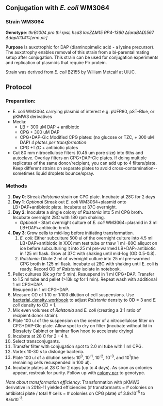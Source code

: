 ## Conjugation with *E. coli* WM3064 

### Strain WM3064

**Genotype**: *thrB1004 pro thi rpsL hsdS lacZΔM15 RP4-1360 Δ(araBAD)567 ΔdapA1341::[erm pir]*

**Purpose** Is auxotrophic for DAP (diaminopimelic acid - a lysine precursor). The auxotrophy enables removal of this strain from a bi-parental mating setup after conjugation. This strain can be used for conjugation experiments and replication of plasmids that require Pir protein.

Strain was derived from *E. coli* B2155 by William Metcalf at UIUC.

## Protocol

### Preparation:

* E. coli WM3064 carrying plasmid of interest e.g. pUFR80, pST-Blue, or pKMW3 derivatives
* Media:
    * LB + 300 uM DAP + antibiotic 
    * CPG + 300 uM DAP
    * CPG+DAP-Glc Modified CPG plates: (no glucose or TZC, + 300 uM DAP) *4 plates per transformation*
    * CPG +TZC + antibiotic plates
* Cut 80 mm nitrocellulose filters (0.45 um pore size) into 6ths and autoclave. 
Overlay filters on CPG+DAP-Glc plates. 
If doing multiple replicates of the same donor/recipient, you can add up to 4 filters/plate. 
Keep different strains on separate plates to avoid cross-contamination--sometimes liquid droplets bounce/spray. 

### Methods
1. **Day 0**: Streak *Ralstonia* strain on CPG plate. 
Incubate at 28C for 2 days
1. **Day 1**: *Optional* Streak out *E. coli* WM3064+plasmid onto LB+DAP+antibiotic plate. 
Incubate at 37C overnight.
1. **Day 2**: Inoculate a single colony of *Ralstonia* into 5 ml CPG broth.
Incubate overnight 28C with 180 rpm shaking.
    * *Optional* - Start overnight culture of *E. coli* WM3064+plasmid in 3 ml LB+DAP+antibiotic broth.
1. **Day 3**: Grow cells to mid-log before initiating transformation. 
    1. *E. coli*: Either subculture 500 ul of the overnight culture into 4.5 ml LB+DAP+antibiotic in XXX mm test tube or thaw 1 ml -80C aliquot on ice before subculturing it into 25 ml pre-warmed LB+DAP+antibiotic in 125 ml flask. 
    Grow at 37C with shaking until mid-log (OD 0.5-0.8). 
    1. *Ralstonia*: Dilute 2 ml of overnight culture into 25 ml pre-warmed CPG broth in 125 ml flask. 
    Incubate at 28C with shaking until E. coli is ready. 
    Record OD of *Ralstonia* isolate in notebook. 
1. Pellet cultures (8k *xg* for 5 min). 
Resuspend in 1 ml CPG+DAP. 
Transfer to 1.5 ml tube and pellet (>13k *xg* for 1 min). 
Repeat wash with additional 1 ml CPG+DAP.  
Resupend in 1 ml CPG+DAP.
1. Measure OD of 1:10 or 1:100 dilution of cell suspensions. 
Use [bacterial_density_workbook](workbooks/bacterial_density_workbook.xlsx) to adjust *Ralstonia* density to OD = 3 and *E. coli* density to OD = 1. 
1. Mix even volumes of *Ralstonia* and *E. coli* (creating a 3:1 ratio of recipient:donor strain). 
1. Plate 100 ul of the suspension on the center of a nitrocellulose filter on CPG+DAP-Glc plate. 
Allow spot to dry on filter (incubate without lid in Biosafety Cabinet or laminar flow hood to accelerate drying)
1. Incubate at 28 C for 2 - 4 h. 
1. Select transconjugants.
1. Transfer filter with conjugation spot to 2.0 ml tube with 1 ml CPG. 
1. Vortex 10-30 s to dislodge bacteria. 
1. Plate 100 ul of a dilution series: 10<sup>0</sup>, 10<sup>-1</sup>, 10<sup>-2</sup>, 10<sup>-3</sup>, and 10<sup>1</sup>(the remaining cells resuspended in 100 ul). 
1. Incubate plates at 28 C for 2 days (up to 4 days). 
As soon as colonies appear, restreak for purity. 
Follow up with [colony pcr](colony_pcr.md) to genotype.

*Note about transformation efficiency*: Transformation with pKMW3 derivative in 2018-11 yielded efficiencies (# transformants = # colonies on antibiotci plate / total # cells = # colonies on CPG plate) of 3.9x10<sup>-5</sup> to 8.6x10<sup>-3</sup>. 